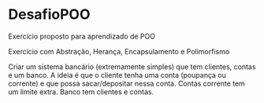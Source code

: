# DesafioPOO
 Exercício proposto para aprendizado de POO

Exercício com Abstração, Herança, Encapsulamento e Polimorfismo

Criar um sistema bancário (extremamente simples) que tem clientes, contas e um banco. A ideia é que o cliente tenha uma conta (poupança ou corrente) e que possa sacar/depositar nessa conta. Contas corrente tem um limite extra. Banco tem clientes e contas.